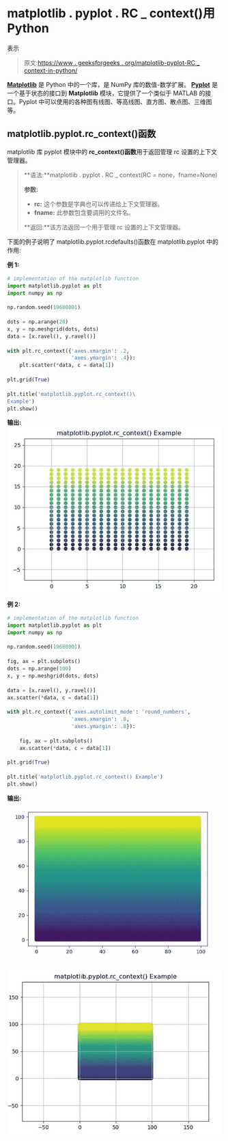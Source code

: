 # matplotlib . pyplot . RC _ context()用 Python

表示

> 原文:[https://www . geeksforgeeks . org/matplotlib-pyplot-RC _ context-in-python/](https://www.geeksforgeeks.org/matplotlib-pyplot-rc_context-in-python/)

**[Matplotlib](https://www.geeksforgeeks.org/python-introduction-matplotlib/)** 是 Python 中的一个库，是 NumPy 库的数值-数学扩展。 **[Pyplot](https://www.geeksforgeeks.org/pyplot-in-matplotlib/)** 是一个基于状态的接口到 **Matplotlib** 模块，它提供了一个类似于 MATLAB 的接口。Pyplot 中可以使用的各种图有线图、等高线图、直方图、散点图、三维图等。

## matplotlib.pyplot.rc_context()函数

matplotlib 库 pyplot 模块中的 **rc_context()函数**用于返回管理 rc 设置的上下文管理器。

> **语法:**matplotlib . pyplot . RC _ context(RC = none，fname=None)
> 
> **参数:**
> 
> *   **rc:** 这个参数是字典也可以传递给上下文管理器。
> *   **fname:** 此参数包含要调用的文件名。
> 
> **返回:**该方法返回一个用于管理 rc 设置的上下文管理器。

下面的例子说明了 matplotlib.pyplot.rcdefaults()函数在 matplotlib.pyplot 中的作用:

**例 1:**

```py
# implementation of the matplotlib function
import matplotlib.pyplot as plt
import numpy as np

np.random.seed(19680801)

dots = np.arange(20)
x, y = np.meshgrid(dots, dots)
data = [x.ravel(), y.ravel()]

with plt.rc_context({'axes.xmargin': .2, 
                     'axes.ymargin': .4}):
    plt.scatter(*data, c = data[1])

plt.grid(True)

plt.title('matplotlib.pyplot.rc_context()\
Example')
plt.show()
```

**输出:**
![](img/d6ad40a4e3cba6ba90e499db85ffe443.png)

**例 2:**

```py
# implementation of the matplotlib function
import matplotlib.pyplot as plt
import numpy as np

np.random.seed(19680801)

fig, ax = plt.subplots()
dots = np.arange(100)
x, y = np.meshgrid(dots, dots)

data = [x.ravel(), y.ravel()]
ax.scatter(*data, c = data[1])

with plt.rc_context({'axes.autolimit_mode': 'round_numbers',
                     'axes.xmargin': .8,
                     'axes.ymargin': .8}):

    fig, ax = plt.subplots()
    ax.scatter(*data, c = data[1])

plt.grid(True)

plt.title('matplotlib.pyplot.rc_context() Example')
plt.show()
```

**输出:**
![](img/79c573db05b315bb7909f0ae616e0153.png)

![](img/a02a2e26989b4190c2f01815a5807946.png)